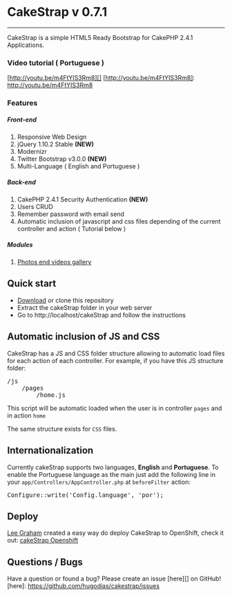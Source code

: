 # CakeStrap v 0.7.1
---
CakeStrap is a simple HTML5 Ready Bootstrap for CakePHP 2.4.1 Applications.


### Video tutorial ( Portuguese )
[http://youtu.be/m4FtYIS3Rm8][]
[http://youtu.be/m4FtYIS3Rm8]: http://youtu.be/m4FtYIS3Rm8


### Features
##### Front-end
1. Responsive Web Design
2. jQuery 1.10.2 Stable **(NEW)**
3. Modernizr
5. Twitter Bootstrap v3.0.0 **(NEW)**
6. Multi-Language ( English and Portuguese )

##### Back-end
1. CakePHP 2.4.1 Security Authentication **(NEW)**
2. Users CRUD
3. Remember password with email send
4. Automatic inclusion of  javascript and css files depending of the current controller and action ( Tutorial below )


##### Modules
1. [Photos end videos gallery](https://github.com/hugodias/CakeStrap-Manager-Module)


## Quick start

- [Download](https://github.com/hugodias/cakeStrap/archive/master.zip) or clone this repository
- Extract the cakeStrap folder in your web server
- Go to http://localhost/cakeStrap and follow the instructions

## Automatic inclusion of JS and CSS
CakeStrap has a JS and CSS folder structure allowing to automatic load files for each action of each controller.
For example, if you have this JS structure folder:

<pre>
/js
	/pages
		/home.js
</pre>

This script will be automatic loaded when the user is in controller `pages` and in action `home`

The same structure exists for `CSS` files.

## Internationalization

Currently cakeStrap supports two languages, **English** and **Portuguese**. To enable the Portuguese language as the main just add the following line in your `app/Controllers/AppController.php` at `beforeFilter` action:
<pre>
Configure::write('Config.language', 'por');
</pre>

## Deploy
[Lee Graham](https://github.com/leegraham) created a easy way do deploy CakeStrap to OpenShift, check it out: [cakeStrap Openshift](https://github.com/leegraham/cakeStrap-example)

## Questions / Bugs

Have a question or found a bug? Please create an issue [here][] on GitHub!
[here]: https://github.com/hugodias/cakestrap/issues
